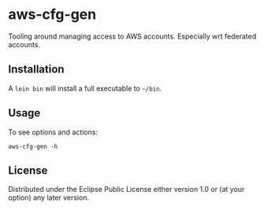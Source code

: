 # aws-cfg-gen

Tooling around managing access to AWS accounts.  Especially wrt federated accounts.

## Installation

A `lein bin` will install a full executable to `~/bin`.

## Usage

To see options and actions:

    aws-cfg-gen -h

## License

Distributed under the Eclipse Public License either version 1.0 or (at
your option) any later version.
